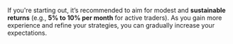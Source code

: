 If you're starting out, it’s recommended to aim for modest and **sustainable returns** (e.g., **5% to 10% per month** for active traders). As you gain more experience and refine your strategies, you can gradually increase your expectations.